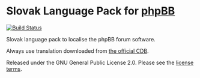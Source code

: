 # Slovak Language Pack for [phpBB](https://www.phpbb.com/)
[![Build Status](https://travis-ci.org/phpbbsk/phpbb.svg?branch=3.3.x)](https://travis-ci.org/phpbbsk/phpbb)

Slovak language pack to localise the phpBB forum software.

Always use translation downloaded from [the official CDB](https://www.phpbb.com/customise/db/translation/slovak/).

Released under the GNU General Public License 2.0. Please see the [license terms](language/sk/LICENSE).
